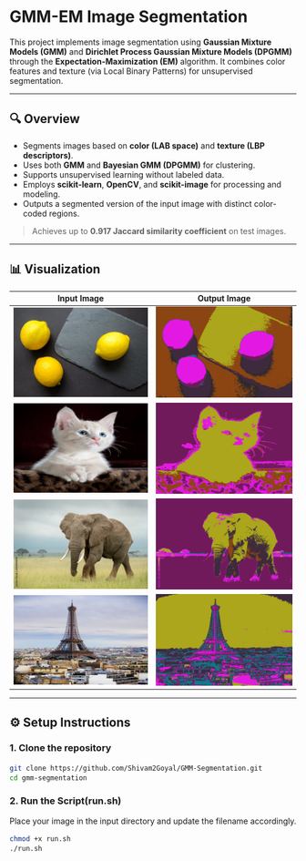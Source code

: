 # GMM-EM Image Segmentation

This project implements image segmentation using **Gaussian Mixture Models (GMM)** and **Dirichlet Process Gaussian Mixture Models (DPGMM)** through the **Expectation-Maximization (EM)** algorithm. It combines color features and texture (via Local Binary Patterns) for unsupervised segmentation.

---

## 🔍 Overview

- Segments images based on **color (LAB space)** and **texture (LBP descriptors)**.
- Uses both **GMM** and **Bayesian GMM (DPGMM)** for clustering.
- Supports unsupervised learning without labeled data.
- Employs **scikit-learn**, **OpenCV**, and **scikit-image** for processing and modeling.
- Outputs a segmented version of the input image with distinct color-coded regions.
> Achieves up to **0.917 Jaccard similarity coefficient** on test images.

---

## 📊 Visualization

| Input Image | Output Image |
|-------------|--------------|
| ![Input](input/lemon.jpeg) | ![Output](output/lemon_output.png) |
| ![Input](input/cat.jpeg) | ![Output](output/cat_output.png) |
| ![Input](input/elephant.jpg) | ![Output](output/elephant_output.png) |
| ![Input](input/eiffel.jpeg) | ![Output](output/eiffel_output.png) |

---

## ⚙️ Setup Instructions

### 1. Clone the repository

```bash
git clone https://github.com/Shivam2Goyal/GMM-Segmentation.git
cd gmm-segmentation
```
### 2. Run the Script(run.sh)
<p>Place your image in the input directory and update the filename accordingly.</p>

```bash
chmod +x run.sh
./run.sh
```
